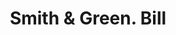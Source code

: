---
doi: 10.7916/D8XK9SJC
date_other: '1880'
date_other_textual: 1880-1889
form: printed ephemera
genre:
- Invoices
name:
- Smith & Green
object_in_context_url: https://biggert.cul.columbia.edu/items/view/ave_biggert_00533
subject_hierarchical_geographic:
- Worcester, Massachusetts, United States
subject_name:
- Smith & Green
title: Smith & Green. Bill
sort_title: Smith & Green. Bill
call_number: ave_biggert_00533
coordinates:
- 42.266666666666666,-71.8
pid: ave_biggert_00533
identifiers: ave_biggert_00533
thumbnail: https://derivativo-2.library.columbia.edu/iiif/2/ldpd:343872/full/!256,256/0/native.jpg
permalink: /biggert/ave_biggert_00533/
layout: iiif-image-page
---